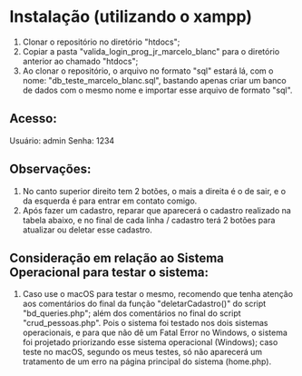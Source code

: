 # Instalação (utilizando o xampp)

1. Clonar o repositório no diretório "htdocs";
2. Copiar a pasta "valida_login_prog_jr_marcelo_blanc" para o diretório anterior ao chamado "htdocs";
3. Ao clonar o repositório, o arquivo no formato "sql" estará lá, com o nome: "db_teste_marcelo_blanc.sql", bastando apenas criar um banco de dados com o mesmo nome e importar esse arquivo de formato "sql".

## Acesso:
Usuário: admin
Senha: 1234

## Observações:

1. No canto superior direito tem 2 botões, o mais a direita é o de sair, e o da esquerda é para entrar em contato comigo.
2. Após fazer um cadastro, reparar que aparecerá o cadastro realizado na tabela abaixo, e no final de cada linha / cadastro terá 2 botões para atualizar ou deletar esse cadastro.

## Consideração em relação ao Sistema Operacional para testar o sistema:

1. Caso use o macOS para testar o mesmo, recomendo que tenha atenção aos comentários do final da função "deletarCadastro()" do script "bd_queries.php"; além dos comentários no final do script "crud_pessoas.php". Pois o sistema foi testado nos dois sistemas operacionais, e para que não dê um Fatal Error no Windows, o sistema foi projetado priorizando esse sistema operacional (Windows); caso teste no macOS, segundo os meus testes, só não aparecerá um tratamento de um erro na página principal do sistema (home.php).
